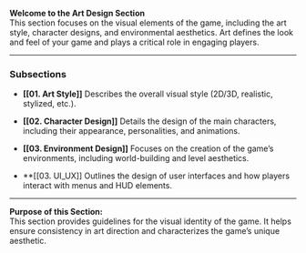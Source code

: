 **Welcome to the Art Design Section**  
This section focuses on the visual elements of the game, including the art style, character designs, and environmental aesthetics. Art defines the look and feel of your game and plays a critical role in engaging players.

---

### Subsections

- **[[01. Art Style]]**
    Describes the overall visual style (2D/3D, realistic, stylized, etc.).
    
- **[[02. Character Design]]**
    Details the design of the main characters, including their appearance, personalities, and animations.
    
- **[[03. Environment Design]]**
    Focuses on the creation of the game’s environments, including world-building and level aesthetics.
    
- **[[03. UI_UX]]
    Outlines the design of user interfaces and how players interact with menus and HUD elements.
    

---

**Purpose of this Section:**  
This section provides guidelines for the visual identity of the game. It helps ensure consistency in art direction and characterizes the game’s unique aesthetic.